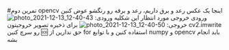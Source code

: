 #تمرین دوم  opencv
اینجا یک عکس رعد و برق داریم، رعد و برقه رو رنگشو عوض کنین
ورودی خروجی مورد انتظار این شکلیه 
ورودی:
![photo_2021-12-13_12-40-43](https://user-images.githubusercontent.com/71515794/145784815-c92407ac-b1c7-42ce-a627-1f81bf38f423.jpg)
خروجی:
![photo_2021-12-13_12-40-50](https://user-images.githubusercontent.com/71515794/145784909-6b351145-8863-4c75-81ca-4cb9485db014.jpg)
برای ذخیره تصویر خروجیتون cv2.imwrite رو سرچ کنین
🆘 حق ندارین از for استفاده کنین و با توابع numpy و opencv باید انجام بشه
